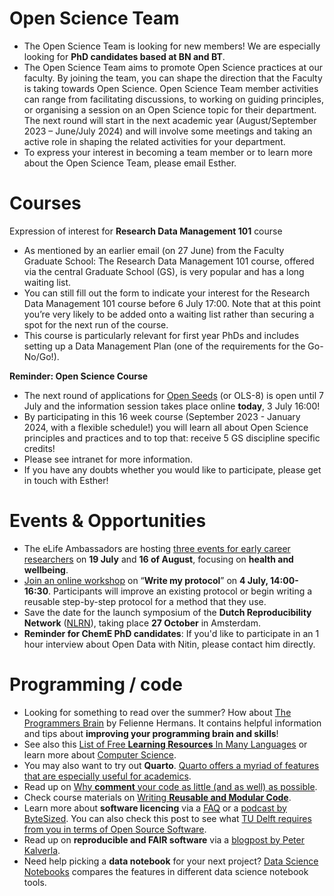 # Open Science Team 
-	The Open Science Team is looking for new members! We are especially looking for **PhD candidates based at BN and BT**. 
-	The Open Science Team aims to promote Open Science practices at our faculty. By joining the team, you can shape the direction that the Faculty is taking towards Open Science. Open Science Team member activities can range from facilitating discussions, to working on guiding principles, or organising a session on an Open Science topic for their department. The next round will start in the next academic year (August/September 2023 – June/July 2024) and will involve some meetings and taking an active role in shaping the related activities for your department.
-	To express your interest in becoming a team member or to learn more about the Open Science Team, please email Esther. 

# Courses
Expression of interest for **Research Data Management 101** course 
-	As mentioned by an earlier email (on 27 June) from the Faculty Graduate School: The Research Data Management 101 course, offered via the central Graduate School (GS), is very popular and has a long waiting list. 
-	You can still fill out the form to indicate your interest for the Research Data Management 101 course before 6 July 17:00. Note that at this point you’re very likely to be added onto a waiting list rather than securing a spot for the next run of the course. 
-	This course is particularly relevant for first year PhDs and includes setting up a Data Management Plan (one of the requirements for the Go-No/Go!).

**Reminder: Open Science Course**
-	The next round of applications for [Open Seeds](https://intranet.tudelft.nl/-/open-life-science-programme) (or OLS-8) is open until 7 July and the information session takes place online **today**, 3 July 16:00!
-	By participating in this 16 week course (September 2023 - January 2024, with a flexible schedule!) you will learn all about Open Science principles and practices and to top that: receive 5 GS discipline specific credits!
-	Please see intranet for more information.
-	If you have any doubts whether you would like to participate, please get in touch with Esther!

# Events & Opportunities
-	The eLife Ambassadors are hosting [three events for early career researchers](https://us02web.zoom.us/meeting/register/tZIod-mgpzsiHNBo1iJERsD6yS3xiqfw6qmz#/registration) on **19 July** and **16 of August**, focusing on **health and wellbeing**. 
-	[Join an online workshop](https://www.bihealth.org/de/aktuell/write-my-protocol-workshop) on “**Write my protocol**” on **4 July, 14:00-16:30**. Participants will improve an existing protocol or begin writing a reusable step-by-step protocol for a method that they use.
-	Save the date for the launch symposium of the **Dutch Reproducibility Network** ([NLRN](http://reproducibilitynetwork.nl/)), taking place **27 October** in Amsterdam.
-	**Reminder for ChemE PhD candidates**: If you'd like to participate in an 1 hour interview about Open Data with Nitin, please contact him directly.

# Programming / code
- Looking for something to read over the summer?
How about [The Programmers Brain](https://www.manning.com/books/the-programmers-brain) by Felienne Hermans.
It contains helpful information and tips about **improving your programming brain and skills**!
- See also this [List of Free **Learning Resources** In Many Languages](https://ebookfoundation.github.io/free-programming-books/) or learn more about [Computer Science](https://github.com/ossu/computer-science).
- You may also want to try out **Quarto**. [Quarto offers a myriad of features that are especially useful for academics](https://quarto.org/docs/blog/posts/2023-05-22-quarto-for-academics).
- Read up on [Why **comment** your code as little (and as well) as possible](https://blog.r-hub.io/2023/01/26/code-comments-self-explaining-code/).
- Check course materials on [Writing **Reusable and Modular Code**](https://uf-repro.github.io/writing-reusable-code/).
- Learn more about **software licencing** via a [FAQ](https://fsfe.org/freesoftware/legal/faq.en.html) or a [podcast by ByteSized](https://open.spotify.com/episode/4ev4QCsY4yIoXkAkhEbiVR?si=ed690dac653b43b1).
You can also check this post to see what [TU Delft requires from you in terms of Open Source Software](https://estherplomp.github.io/TNW-OS-support/posts/software-sharing/#tu-delft-and-open-software).
- Read up on **reproducible and FAIR software** via a [blogpost by Peter Kalverla](https://blog.esciencecenter.nl/6-months-of-escience-6-lessons-worth-sharing-4fc925a1e376).
- Need help picking a **data notebook** for your next project? [Data Science Notebooks](https://datasciencenotebook.org/) compares the features in different data science notebook tools.

